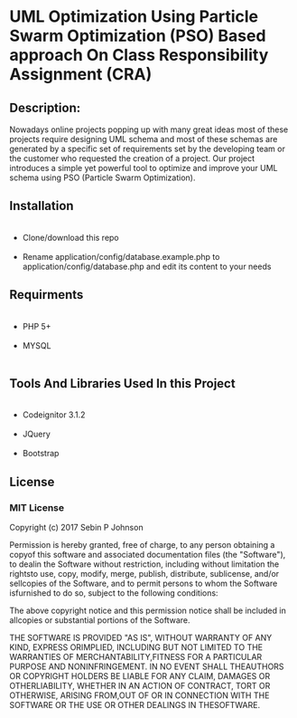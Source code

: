 ﻿<h1> UML Optimization Using Particle Swarm Optimization (PSO) Based approach On Class Responsibility Assignment (CRA) </h1><h2> Description: </h2><p> Nowadays online projects popping up with many great ideas most of these projects require designing UML schema and most of these schemas are generated by a specific set of requirements set by the developing team or the customer who requested the creation of a project. Our project introduces a simple yet powerful tool to optimize and improve your UML schema using PSO (Particle Swarm Optimization). </p><h2> Installation </h2><ul>    <li> Clone/download this repo</li>    <li> Rename application/config/database.example.php to application/config/database.php and edit its content to your needs</li></ul><h2>Requirments</h2><ul>    <li>PHP 5+</li>    <li>MYSQL</li>   </ul><h2>Tools And Libraries Used In this Project</h2><ul>    <li>Codeignitor 3.1.2</li>    <li>JQuery</li>    <li>Bootstrap</li></ul><h2>License</h2><h3>MIT License</h3>
<p> Copyright (c) 2017 Sebin P Johnson</p><p>Permission is hereby granted, free of charge, to any person obtaining a copyof this software and associated documentation files (the "Software"), to dealin the Software without restriction, including without limitation the rightsto use, copy, modify, merge, publish, distribute, sublicense, and/or sellcopies of the Software, and to permit persons to whom the Software isfurnished to do so, subject to the following conditions:</p><p>The above copyright notice and this permission notice shall be included in allcopies or substantial portions of the Software.</p><p>THE SOFTWARE IS PROVIDED "AS IS", WITHOUT WARRANTY OF ANY KIND, EXPRESS ORIMPLIED, INCLUDING BUT NOT LIMITED TO THE WARRANTIES OF MERCHANTABILITY,FITNESS FOR A PARTICULAR PURPOSE AND NONINFRINGEMENT. IN NO EVENT SHALL THEAUTHORS OR COPYRIGHT HOLDERS BE LIABLE FOR ANY CLAIM, DAMAGES OR OTHERLIABILITY, WHETHER IN AN ACTION OF CONTRACT, TORT OR OTHERWISE, ARISING FROM,OUT OF OR IN CONNECTION WITH THE SOFTWARE OR THE USE OR OTHER DEALINGS IN THESOFTWARE.</p>

